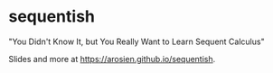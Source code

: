 # sequentish

"You Didn't Know It, but You Really Want to Learn Sequent Calculus"

Slides and more at https://arosien.github.io/sequentish.

